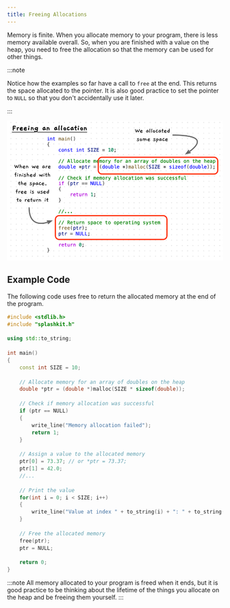 ```yaml
---
title: Freeing Allocations
---
```


Memory is finite. When you allocate memory to your program, there is less memory available overall. So, when you are finished with a value on the heap, you need to free the allocation so that the memory can be used for other things.

:::note

Notice how the examples so far have a call to `free` at the end. This returns the space allocated to the pointer. It is also good practice to set the pointer to `NULL` so that you don't accidentally use it later.

:::

![Code with use of free highlighted](./images/free.png)

## Example Code

The following code uses free to return the allocated memory at the end of the program.

```cpp {32,33}
#include <stdlib.h>
#include "splashkit.h"

using std::to_string;

int main()
{
    const int SIZE = 10;

    // Allocate memory for an array of doubles on the heap
    double *ptr = (double *)malloc(SIZE * sizeof(double));
    
    // Check if memory allocation was successful
    if (ptr == NULL)
    {
        write_line("Memory allocation failed");
        return 1;
    }
    
    // Assign a value to the allocated memory
    ptr[0] = 73.37; // or *ptr = 73.37;
    ptr[1] = 42.0;
    //...
    
    // Print the value
    for(int i = 0; i < SIZE; i++)
    {
        write_line("Value at index " + to_string(i) + ": " + to_string(ptr[i]));
    }
    
    // Free the allocated memory
    free(ptr);
    ptr = NULL;
    
    return 0;
}
```

:::note
All memory allocated to your program is freed when it ends, but it is good practice to be thinking about the lifetime of the things you allocate on the heap and be freeing them yourself.
:::
